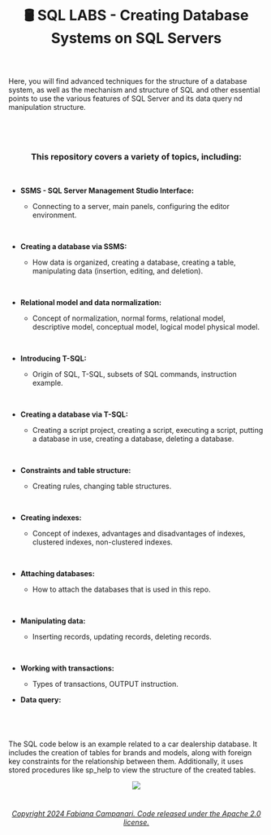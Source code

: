 <br>

# <p align="center"> 🛢️ SQL LABS - Creating Database Systems  on SQL Servers

<br>

Here, you will find advanced techniques for the structure of a database system, as well as the mechanism and structure of SQL  and other essential points to use the various features of SQL Server and its data query nd manipulation structure.

#
<br>

### <p align="center"> This repository covers a variety of topics, including:

<br>

- **SSMS - SQL Server Management Studio Interface:**

    - Connecting to a server, main panels, configuring the editor environment.

<br>

- **Creating a database via SSMS:**

    - How data is organized, creating a database, creating a table, manipulating data (insertion, editing, and deletion).
 
<br>

- **Relational model and data normalization:**

    - Concept of normalization, normal forms, relational model, descriptive model, conceptual model, logical model physical model.
 
<br>

- **Introducing T-SQL:**

    - Origin of SQL, T-SQL, subsets of SQL commands, instruction example.

<br>

  - **Creating a database via T-SQL:**

     - Creating a script project, creating a script, executing a script, putting a database in use, creating a database, deleting a database.

<br>

- **Constraints and table structure:**

  - Creating rules, changing table structures.

<br>

- **Creating indexes:**

  - Concept of indexes, advantages and disadvantages of indexes, clustered indexes, non-clustered indexes.

<br>

- **Attaching databases:**

  - How to attach the databases that is used in this repo.

<br>

- **Manipulating data:**

  - Inserting records, updating records, deleting records.
 
<br>

- **Working with transactions:**

  - Types of transactions, OUTPUT instruction.


 - **Data query:**
 
    

 





#

<br>

The SQL code below is an example related to a car dealership database. It includes the creation of tables for brands and models, along with foreign key constraints for the relationship between them. Additionally, it uses stored procedures like sp_help to view the structure of the created tables.


<p align="center">
<img src="https://github.com/FabianaCampanari/SQL_LABS/assets/113218619/069f2147-992e-4183-b997-c23d41530dda"/>

<br>








#

###### <p align="center"> [Copyright 2024 Fabiana Campanari. Code released under the Apache 2.0 license.](https://github.com/FabianaCampanari/SQL_LABS/blob/5a8f935d961852f4801c868033cbdeb53e003b80/LICENSE)

